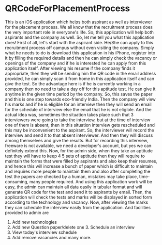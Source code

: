 # QRCodeForPlacementProcess
This is an iOS application which helps both aspirant as well as interviewer for the placement process.
We all know that the recruitment process does the very important role in everyone's life. So, this application will help both aspirants and the company as well.
So, let me tell you what this application does! First of all, let's start with the aspirant side. He/She can apply to this recruitment process off campus without even visiting the company. Simply what he needs to do is download this application in his iPhone, register into it by filling the required details and then he can simply check the vacancy or openings of the company and if he is interested he can apply from this application itself.
After viewing his resume if the company finds it appropriate, then they will be sending him the QR code in the email address provided, he can simply scan it from home in this application itself and can give the test. So the advantage here is if he is currently working in a company then no need to take a day off for this aptitude test. He can give it anytime in the given time period by the company.
So, this saves the paper and this is one step towards eco-friendly India.
Then the company will view his marks and if he is eligible for an interview then they will send an email for the schedule of interview else the email that he is not eligible.
And the actual idea was, sometimes the situation takes place such that 3 interviewers were going to take the interview, but at the time of interview one of them is absent, then in this situation interview gets rescheduled and this may be inconvenient to the aspirant. So, the interviewer will record the interview and send it to that absent interviewer. And then they will discuss among themselves and give the results. But for recording this interview, freeware is not available, we need a developer's account, but yes we can definitely extend this.
Now, for the admin side, when they take an aptitude test they will have to keep 4 5 sets of aptitude then they will require to maintain the forms that were filled by aspirants and also keep their resumes, and hence this will increase a bunch of paper which is difficult to maintain and requires more people to maintain them and also after completing the test the papers are checked by a human, mistakes may take place, time-consuming, many people required.
And using this application work will be easy, the admin can maintain all data easily in tabular format and will generate QR code for the test and send it to aspirants by email. Then, the application will check the tests and marks will be displayed in sorted form according to the technology and vacancy. Now, after viewing the marks they can schedule the interview easily from the application.
And facilities provided to admin are
1. Add new technologies
2. Add new Question paper/delete one 3. Schedule an interview
4. View today's interview schedule
5. Add remove vacancies
and many more.
